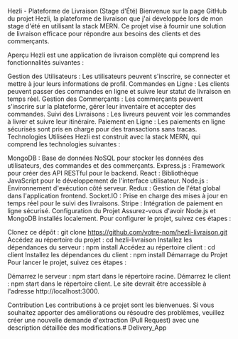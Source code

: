 Hezli - Plateforme de Livraison (Stage d'Été)
Bienvenue sur la page GitHub du projet Hezli, la plateforme de livraison que j'ai développée lors de mon stage d'été en utilisant la stack MERN. Ce projet vise à fournir une solution de livraison efficace pour répondre aux besoins des clients et des commerçants.

Aperçu
Hezli est une application de livraison complète qui comprend les fonctionnalités suivantes :

Gestion des Utilisateurs : Les utilisateurs peuvent s'inscrire, se connecter et mettre à jour leurs informations de profil.
Commandes en Ligne : Les clients peuvent passer des commandes en ligne et suivre leur statut de livraison en temps réel.
Gestion des Commerçants : Les commerçants peuvent s'inscrire sur la plateforme, gérer leur inventaire et accepter des commandes.
Suivi des Livraisons : Les livreurs peuvent voir les commandes à livrer et suivre leur itinéraire.
Paiement en Ligne : Les paiements en ligne sécurisés sont pris en charge pour des transactions sans tracas.
Technologies Utilisées
Hezli est construit avec la stack MERN, qui comprend les technologies suivantes :

MongoDB : Base de données NoSQL pour stocker les données des utilisateurs, des commandes et des commerçants.
Express.js : Framework pour créer des API RESTful pour le backend.
React : Bibliothèque JavaScript pour le développement de l'interface utilisateur.
Node.js : Environnement d'exécution côté serveur.
Redux : Gestion de l'état global dans l'application frontend.
Socket.IO : Prise en charge des mises à jour en temps réel pour le suivi des livraisons.
Stripe : Intégration de paiement en ligne sécurisé.
Configuration du Projet
Assurez-vous d'avoir Node.js et MongoDB installés localement. Pour configurer le projet, suivez ces étapes :

Clonez ce dépôt : git clone https://github.com/votre-nom/hezli-livraison.git
Accédez au répertoire du projet : cd hezli-livraison
Installez les dépendances du serveur : npm install
Accédez au répertoire client : cd client
Installez les dépendances du client : npm install
Démarrage du Projet
Pour lancer le projet, suivez ces étapes :

Démarrez le serveur : npm start dans le répertoire racine.
Démarrez le client : npm start dans le répertoire client.
Le site devrait être accessible à l'adresse http://localhost:3000.

Contribution
Les contributions à ce projet sont les bienvenues. Si vous souhaitez apporter des améliorations ou résoudre des problèmes, veuillez créer une nouvelle demande d'extraction (Pull Request) avec une description détaillée des modifications.# Delivery_App
